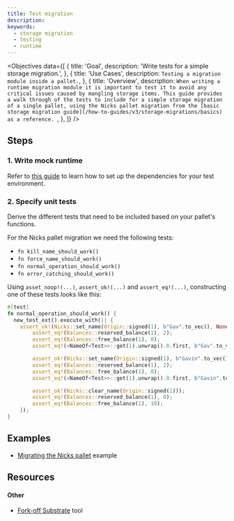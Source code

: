 ```yaml
---
title: Test migration
description:
keywords:
  - storage migration
  - testing
  - runtime
---
```


<Objectives
  data={[
    {
      title: 'Goal',
      description: 'Write tests for a simple storage migration.',
    },
    {
      title: 'Use Cases',
      description: `Testing a migration module inside a pallet.`,
    },
    {
      title: 'Overview',
      description: `When writing a runtime migration module it is important to test it to avoid any critical issues caused by mangling storage items. This
		guide provides a walk through of the tests to include for a simple storage migration of a single pallet, using the Nicks pallet
		migration from the [basic storage migration guide](/how-to-guides/v3/storage-migrations/basics) as a reference.
        `,
    },
  ]}
/>

## Steps

### 1. Write mock runtime

Refer to [this guide](/how-to-guides/v3/testing/basics/) to learn how to set up the dependencies for your test environment.

### 2. Specify unit tests

Derive the different tests that need to be included based on your pallet's functions.

For the Nicks pallet migration we need the following tests:

- `fn kill_name_should_work()`
- `fn force_name_should_work()`
- `fn normal_operation_should_work()`
- `fn error_catching_should_work()`

Using `asset_noop!(...)`, `assert_ok!(...)` and `assert_eq!(...)`, constructing one of these tests looks like this:

```rust
#[test]
fn normal_operation_should_work() {
  new_test_ext().execute_with(|| {
    assert_ok!(Nicks::set_name(Origin::signed(1), b"Gav".to_vec(), None));
		assert_eq!(Balances::reserved_balance(1), 2);
		assert_eq!(Balances::free_balance(1), 8);
		assert_eq!(<NameOf<Test>>::get(1).unwrap().0.first, b"Gav".to_vec());

		assert_ok!(Nicks::set_name(Origin::signed(1), b"Gavin".to_vec(), None));
		assert_eq!(Balances::reserved_balance(1), 2);
		assert_eq!(Balances::free_balance(1), 8);
		assert_eq!(<NameOf<Test>>::get(1).unwrap().0.first, b"Gavin".to_vec());

		assert_ok!(Nicks::clear_name(Origin::signed(1)));
		assert_eq!(Balances::reserved_balance(1), 0);
		assert_eq!(Balances::free_balance(1), 10);
	});
}
```

## Examples

- [Migrating the Nicks pallet](https://github.com/substrate-developer-hub/migration-example/pull/2/files) example

## Resources

#### Other

- [Fork-off Substrate](https://github.com/maxsam4/fork-off-substrate) tool
